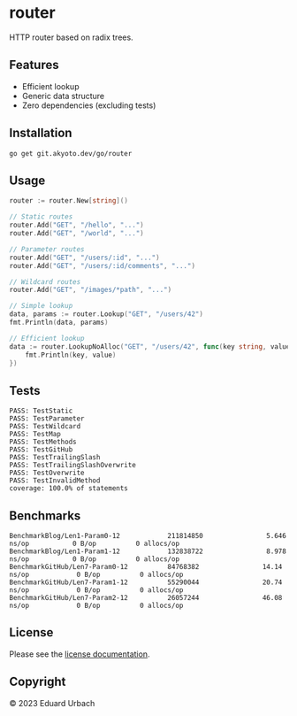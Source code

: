 # router

HTTP router based on radix trees.

## Features

- Efficient lookup
- Generic data structure
- Zero dependencies (excluding tests)

## Installation

```shell
go get git.akyoto.dev/go/router
```

## Usage

```go
router := router.New[string]()

// Static routes
router.Add("GET", "/hello", "...")
router.Add("GET", "/world", "...")

// Parameter routes
router.Add("GET", "/users/:id", "...")
router.Add("GET", "/users/:id/comments", "...")

// Wildcard routes
router.Add("GET", "/images/*path", "...")

// Simple lookup
data, params := router.Lookup("GET", "/users/42")
fmt.Println(data, params)

// Efficient lookup
data := router.LookupNoAlloc("GET", "/users/42", func(key string, value string) {
	fmt.Println(key, value)
})
```

## Tests

```
PASS: TestStatic
PASS: TestParameter
PASS: TestWildcard
PASS: TestMap
PASS: TestMethods
PASS: TestGitHub
PASS: TestTrailingSlash
PASS: TestTrailingSlashOverwrite
PASS: TestOverwrite
PASS: TestInvalidMethod
coverage: 100.0% of statements
```

## Benchmarks

```
BenchmarkBlog/Len1-Param0-12            211814850                5.646 ns/op           0 B/op          0 allocs/op
BenchmarkBlog/Len1-Param1-12            132838722                8.978 ns/op           0 B/op          0 allocs/op
BenchmarkGitHub/Len7-Param0-12          84768382                14.14 ns/op            0 B/op          0 allocs/op
BenchmarkGitHub/Len7-Param1-12          55290044                20.74 ns/op            0 B/op          0 allocs/op
BenchmarkGitHub/Len7-Param2-12          26057244                46.08 ns/op            0 B/op          0 allocs/op
```

## License

Please see the [license documentation](https://akyoto.dev/license).

## Copyright

© 2023 Eduard Urbach
